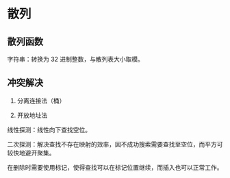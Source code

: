 # 散列

## 散列函数

字符串：转换为 32 进制整数，与散列表大小取模。

## 冲突解决

1. 分离连接法（桶）

2. 开放地址法

线性探测：线性向下查找空位。

二次探测：解决查找不存在映射的效率，因不成功搜索需要查找至空位，而平方可较快地避开聚集。

在删除时需要使用标记，使得查找可以在标记位置继续，而插入也可以正常工作。
